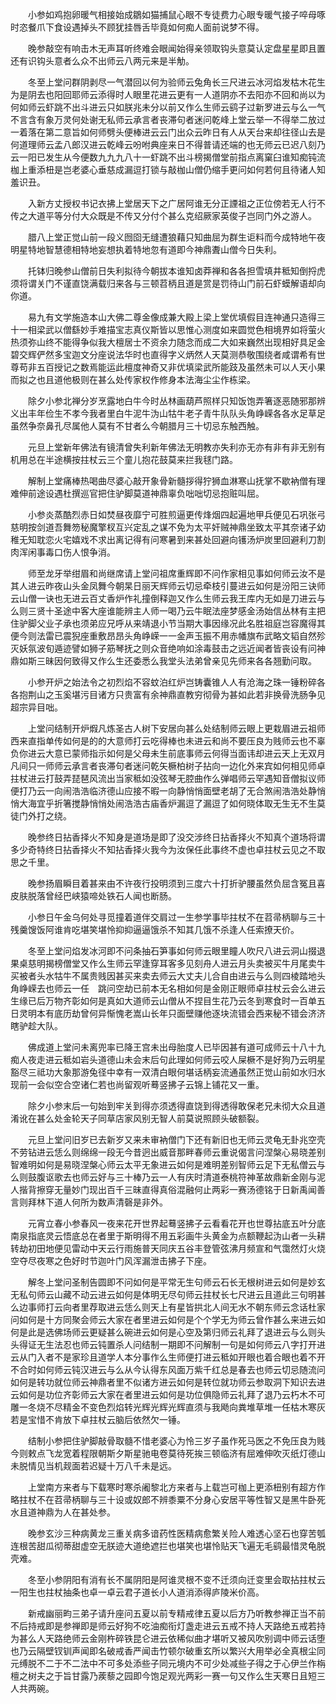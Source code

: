 <!-- { "loadSidebar": true } -->

　　小参如鸡抱卵暖气相接始成鶵如猫捕鼠心眼不专徒费力心眼专暖气接子啐母啄时恣餐爪下食设遇掉头不顾犹挂唇舌毕竟如何痴人面前说梦不得。

　　晚参敲空有响击木无声耳听终难会眼闻始得亲领取钩头意莫认定盘星星即且置还有识钩头意者么众不出师云八两元来是半觔。

　　冬至上堂问群阴剥尽一气潜回以何为验师云兔角长三尺进云冰河焰发枯木花生为是阴去也阳回耶师云添得时人眼里花进云更有一人道阴亦不去阳亦不回和尚以为何如师云虾跳不出斗进云只如朕兆未分以前又作么生师云鹞子过新罗进云与么一气不言含有象万灵何处谢无私师云承言者丧滞句者迷问乾峰上堂云举一不得举二放过一着落在第二意旨如何师劈头便棒进云云门出众云昨日有人从天台来却往径山去是何道理师云孟八郎汉进云乾峰云吩咐典座来日不得普请还端的也无师云已迟八刻乃云一阳已发生从今便数九九九八十一虾跳不出斗榜揭僧堂前指点离窠臼谁知痴钝流枷上重添杻是岂老婆心垂慈成漏逗打锁与敲枷山僧仍缩手更问如何若何且待诸人知羞识丑。

　　入新方丈授权书记衣拂上堂居天下之广居阿谁无分正諲祖之正位傍若无人行不传之大道平等分付大众既是不传又分付个甚么克绍厥家英俊子岂同门外之游人。

　　腊八上堂正觉山前一段义囫囵无缝遭狼藉只知曲屈为群生讵料而今成特地午夜明星特地智慧德相特地妄想执着特地忽有道即今神鼎聻山僧今日失利。

　　托钵归晚参山僧前日失利拟待今朝拔本谁知卤莽禅和各各担雪填井秪知倒捋虎须将谓关门不谨直饶满载归来各与三顿苕柄且道是赏是罚待山门前石虾蟆解语却向你道。

　　易九有文学施造本山大佛二尊金像成兼大殿上梁上堂优填假目连神通只造得三十一相梁武以僧繇妙手难描宝志真仪斯皆以思惟心测度如来圆觉色相境界如将萤火热须弥山终不能得争似我大檀居士不资余力随念而成二大如来巍然出现相好具足金碧交辉俨然多宝迦文分座说法华时也直得字义炳然人天莫测恭敬围绕者咸谓希有世尊苟非五百授记之数焉能运此檀度神奇又非优填梁武所能跂及虽然未可以人天小果而拟之也且道他极则在甚么处传家权作修身本法海尘尘作栋梁。

　　除夕小参北禅分岁烹露地白牛今时丛林画葫芦照样只知饭饱弄箸逐恶随邪那辨义出丰年俭生不孝今我者里白牛泥牛沩山牯牛老子青牛队队头角峥嵘各各水足草足虽然争奈鼻孔尽属他人莫有不甘者么今朝腊月三十切忌东触西触。

　　元旦上堂新年佛法有镜清曾失利新年佛法无明教亦失利亦无亦有非有非无别有机用总在半途横按拄杖云三个童儿抱花鼓莫来拦我毬门路。

　　解制上堂痛棒热喝曲尽婆心敲开象骨新髓拶得狞狮血淋寒山抚掌不歇衲僧有理难伸前途设遇杜撰巡官把住驴脚莫道神鼎辜负咄咄切忌抱赃叫屈。

　　小参炎蒸酷烈赤日如焚昼夜靡宁可胜煎逼更传烽烟四起遍地甲兵便见石巩张弓慈明按剑道吾舞笏秘魔擎杈互兴定乱之谋不免为太平奸贼神鼎坐致太平其奈诸子幼稚无知耽恋火宅嬉戏不求出离记得有问寒暑到来甚处回避向镬汤炉炭里回避利刀割肉浑闲事毒口伤人恨争消。

　　师至龙牙举绀眉和尚继席请上堂问祖席重辉即不问作家相见事如何师云汝不是其人进云昨夜山头金凤舞今朝杲日丽天辉师云切忌牵枝引蔓进云如何是汾阳三诀师云山僧一诀也无进云百丈香炉作礼撞倒释迦又作么生师云我王库内无如是刀进云与么则三贤十圣途中客大座谁能辨主人师一喝乃云牛眠法座梦感金汤始信丛林有主把住驴脚父业子承也须弟应兄呼从来靖退小节当期大事因缘况此名胜祖庭岂容魔得其便今则法雷已震猊座重敷昂昂头角峥嵘一一金声玉振不用赤幡旗布武略文韬自然殄灭妖氛波旬遁迹譬如狮子筋琴抚之则众音绝响如涂毒鼓击之远近闻者皆丧设有问神鼎如斯三昧因何致得又作么生还委悉么我堂头法弟曾亲见先师来各各翘勤问取。

　　小参开炉之始法令之初烈焰不容蚊泊红炉岂铸囊锥人人有沧海之珠一锤粉碎各各抱荆山之玉奚堪污目诸方只贵富有余神鼎直教穷彻骨为甚如此若非换骨洗肠争见超宗异目咄。

　　上堂问结制开炉煆凡炼圣古人树下安居向甚么处结制师云眼上更栽眉进云祖师西来直指单传如何是的的大意师打云吃得棒也未进云和尚不要压良为贱师云也不辜负你进云大意已蒙师指示如何是父母未生前底事师云何得当面讳却进云天上无双月凡间只一师师云承言者丧滞句者迷问乾矢橛柏树子拈向一边化外来宾如何相见师卓拄杖进云打鼓弄琵琶风流出当家秪如没弦琴无腔曲作么弹唱师云罕遇知音僧拟议师便打乃云一向闹浩浩临济德山应接不暇一向静悄悄面壁老胡了无合煞闹浩浩处静悄悄大海宜乎折箸搅静悄悄处闹浩浩古庙香炉漏逗了漏逗了如何晓体取无生无不生莫徒门外打之绕。

　　晚参终日拈香择火不知身是道场是即了没交涉终日拈香择火不知真个道场将谓多少奇特终日拈香择火不知拈香择火我今为汝保任此事终不虚也卓拄杖云见之不取思之千里。

　　晚参扬眉瞬目着甚来由不许夜行投明须到三度六十打折驴腰虽然负屈含冤且喜皮肤脱落曾经巴峡猿啼处铁石人闻也断肠。

　　小参日午金乌何处寻觅撞着道伴交肩过一生参学事毕拄杖不在苕帚柄聊与三十残羹馊饭阿谁肯吃堪笑堪怜抑抑逼逼饿杀不知其几饿不杀逢人任索撩天价。

　　冬至上堂问焰发冰河即不问条抽石笋事如何师云眼里瞳人吹尺八进云洞山掇退果桌慈明揭榜僧堂又作么生师云罕逢穿耳客多见刻舟人进云月头卖被买牛月尾卖牛买被者头水牯牛不属贵贱因甚买来卖去师云大丈夫儿合自由进云与么则四棱踏地头角峥嵘去也师云一任　跳问空劫已前本无名相如何是金刚正眼师卓拄杖云会么进云生缘已后万物齐彰如何是真如大道师云山僧从不捏目生花乃云冬到寒食时一百单五日灵明本有底历劫曾何异惭愧老嵩山长年只面壁赚他逐块流错会西来秘不错会济济瞎驴趁大队。

　　佛成道上堂问未离兜率已降王宫未出母胎度人已毕因甚有道可成师云十八十九痴人夜走进云秪如岩头道德山未会末后句此理如何师云咬人屎橛不是好狗乃云明星豁尽三祗功大象那游兔径中幸有一双清白眼何堪话柄妄流通虽然正觉山前如水归水现前一会似空合空诸仁若也尚留观听蓦竖拂子云锦上铺花又一重。

　　除夕小参末后一句始到牢关到得亦须透得直饶到得透得敢保老兄未彻大众且道淆讹在甚么处金轮天子同草店家风别无智人前莫说照顾头破额裂。

　　元旦上堂问旧岁已去新岁又来未审衲僧门下还有新旧也无师云灵龟无卦兆空壳不劳钻进云恁么则绵绵一段无今昔迥出威音那畔春师云重说偈言问涅槃心易晓差别智难明如何是易晓涅槃心师云太平无象进云如何是难明差别智师云足下无私僧云与么则鼓腹讴歌去也师云好与三十棒乃云一人有庆时清道泰桃符神革故鼎新金刚与泥人揩背擦穿无量妙门现出百千三昧直得真俗混融何止两彩一赛汤德铭于日新禹闻善言则拜林下道人何所为数声清磬是非外。

　　元宵立春小参春风一夜来花开世界起蓦竖拂子云看看花开也世尊拈底五叶分底南泉指底灵云悟底总在者里于斯明得不用五彩画牛头黄金为点额鞭起沩山者一头耕转劫初田地便见雷动中天云行雨施普天同庆五谷丰登管弦沸月频宣和气霭然灯火烧空夺尽夜寒之色好时节迦叶门风浑漏泄击拂子下座。

　　解冬上堂问圣制告圆即不问如何是平常无生句师云石长无根树进云如何是妙玄无私句师云山藏不动云进云如何是体明无尽句师云拄杖长七尺进云且道此三句明甚么边事师打云向者里荐取进云恁么则天上有星皆拱北人间无水不朝东师云念话杜家问如何是十方同聚会师云大家在者里进云如何是个个学无为师云曾作甚么来进云如何是此是选佛场师云更疑甚么碗进云如何是心空及第归师云礼拜了退进云与么则头头得证无生法忍也师云钝置杀人问结制一期即不问解制一句是如何师云八字打开进云从门入者不是家珍且道学人本分事作么生师便打进云秪如开眼也着合眼也着不开不合时如何师云钝汉进云与么从今认得东风面万紫千红总是春去也师云切忌随流问如何是转功就位师云神鼎者里不似诸方进云如何是转位就功师云参取洞下知识去进云如何是功位齐彰师云大家在者里进云如何是功位俱隐师云礼拜了退乃云朽木不可雕一冬烧不尽精金不变色烈焰转光辉光辉光辉直须与我飏向粪堆草堆一任枯木寒灰若是宝惜不肯放下卓拄杖云脑后依然欠一锤。

　　结制小参把住驴脚敲骨取髓不惜老婆心为怜三岁子虽作死马医之不免压良为贱今则敕点飞龙宽着程限朝斯夕斯星驰电卷莫待死挨三顿临济有屈难伸吹灭纸灯德山未脱情见当机觌面若迟疑十万八千未是远。

　　上堂南方来者与下载寒时寒杀阇黎北方来者与上载岂可枷上更添杻别有超方作略拄杖不在苕帚柄聊与三十设或奴郎不辨黍粟不分身心安居平等性智又是黑牛卧死水且道神鼎为人在甚处参。

　　晚参玄沙三种病黄龙三重关病多谙药性医精病愈繁关险人难透心坚石也穿苦瓠连根苦甜瓜彻蒂甜虚空无朕迹大道绝遮拦也堪笑也堪怜贴天飞遍无毛鹞最惜灵龟脱壳难。

　　冬至小参阴阳有消有长不属阴阳是阿谁灵根不变不迁须向迁变里会取拈拄杖云一阳生也拄杖抽条也卓一卓云君子道长小人道消添得庐陵米价高。

　　新戒幽丽畇三弟子请升座问五夏以前专精戒律五夏以后方乃听教参禅正当不前不后持戒即是参禅即是师云好狗不吃油痴衔灯盏走进云五戒不持人天路绝五戒若持为甚么人天路绝师云金刚杵碎铁昆仑进云依稀似曲才堪听又被风吹别调中师云话堕也乃云隔壁钗钏声闻即名破戒香严闻击竹顿尔破重玄所以繁兴大用举必全真根尘同元缚脱不二于不二法中不可多处添些子同元境内不可少处减些子得之于心伊兰作栴檀之树夫之于旨甘露乃蒺藜之园即今饱足观光两彩一赛一句又作么生天寒日且短三人共两碗。

